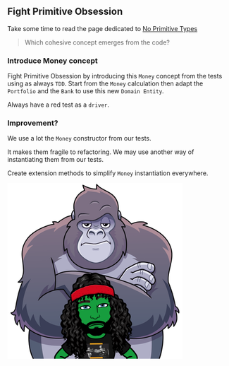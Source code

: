 ## Fight Primitive Obsession
Take some time to read the page dedicated to [No Primitive Types](https://xtrem-tdd.netlify.app/Flavours/no-primitive-types)

> Which cohesive concept emerges from the code?

### Introduce Money concept
Fight Primitive Obsession by introducing this `Money` concept from the tests using as always `TDD`.
Start from the `Money` calculation then adapt the `Portfolio` and the `Bank` to use this new `Domain Entity`.

Always have a red test as a `driver`.

### Improvement?
We use a lot the `Money` constructor from our tests.

It makes them fragile to refactoring. We may use another way of instantiating them from our tests.

Create extension methods to  simplify `Money` instantiation everywhere.

![No primitive types in your Domain](../../docs/img/no-primitives.png)
